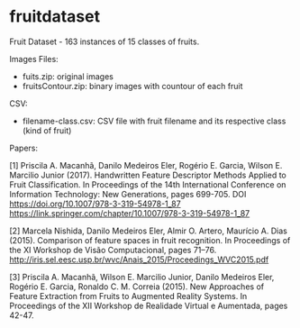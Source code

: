 # fruitdataset
Fruit Dataset - 163 instances of 15 classes of fruits.

Images Files:
 - fuits.zip: original images
 - fruitsContour.zip: binary images with countour of each fruit
 
CSV:
 - filename-class.csv: CSV file with fruit filename and its respective class (kind of fruit)

Papers:

[1] Priscila A. Macanhã, Danilo Medeiros Eler, Rogério E. Garcia, Wilson E. Marcilio Junior (2017).
Handwritten Feature Descriptor Methods Applied to Fruit Classification.
In Proceedings of the 14th International Conference on Information Technology: New Generations, pages 699-705.
DOI https://doi.org/10.1007/978-3-319-54978-1_87
https://link.springer.com/chapter/10.1007/978-3-319-54978-1_87

[2] Marcela Nishida, Danilo Medeiros Eler, Almir O. Artero, Maurício A. Dias (2015).
Comparison of feature spaces in fruit recognition.
In Proceedings of the XI Workshop de Visão Computacional, pages 71–76.
http://iris.sel.eesc.usp.br/wvc/Anais_2015/Proceedings_WVC2015.pdf

[3] Priscila A. Macanhã, Wilson E. Marcilio Junior, Danilo Medeiros Eler, Rogério E. Garcia, Ronaldo C. M. Correia (2015).
New Approaches of Feature Extraction from Fruits to Augmented Reality Systems.
In Proceedings of the XII Workshop de Realidade Virtual e Aumentada, pages 42-47.


